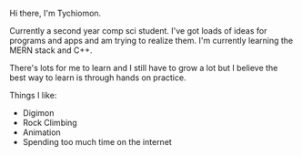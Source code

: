 Hi there, I'm Tychiomon. 

Currently a second year comp sci student. I've got loads of ideas for programs and apps and am trying to realize them. 
I'm currently learning the MERN stack and C++.

There's lots for me to learn and I still have to grow a lot but I believe the best way to learn is through hands on practice.

Things I like:
- Digimon
- Rock Climbing
- Animation
- Spending too much time on the internet
